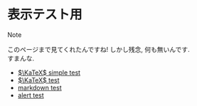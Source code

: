 # 表示テスト用

> [!NOTE]
> このページまで見てくれたんですね! しかし残念, 何も無いんです.  
> すまんな.

- [$\KaTeX$ simple test](test/simple-latex.md)
- [$\KaTeX$ test](test/latex.md)
- [markdown test](test/test.md)
- [alert test](test/alert.md)